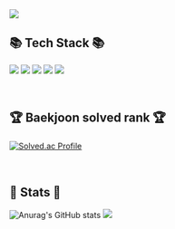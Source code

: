 <img src="https://capsule-render.vercel.app/api?type=waving&color=8A2BE2&height=180&section=header&text=Chiwang%20Github!&fontSize=35"/>

## 📚 Tech Stack 📚
<img src="https://img.shields.io/badge/Python-3776AB?style=flat&logo=Python&logoColor=white"/></a>
<img src="https://img.shields.io/badge/Java-007396?style=flat&logo=Java&logoColor=white" />
<img src="https://img.shields.io/badge/JavaScript-F7DF1E?style=flat&logo=JavaScript&logoColor=white" />
<img src="https://img.shields.io/badge/CSS3-1572B6?style=flat&logo=CSS3&logoColor=white" />
<img src="https://img.shields.io/badge/HTML5-E34F26?style=flat&logo=HTML5&logoColor=white"/></a>

<br/>

## <p>🏆 Baekjoon solved rank 🏆</p>
[![Solved.ac Profile](http://mazassumnida.wtf/api/v2/generate_badge?boj=chris2769)](https://solved.ac/chris2769)

<br/>

## 🎨 Stats 🎨
![Anurag's GitHub stats](https://github-readme-stats.vercel.app/api?username=noxknow&show_icons=true&theme=kacho_ga)
<img src="https://github-readme-stats.vercel.app/api/top-langs/?username=noxknow&layout=compact&theme=kacho_ga">
